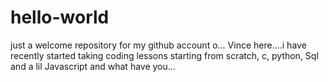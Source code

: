 # hello-world
just a welcome repository for my github account o...
Vince here....i have recently started taking coding lessons starting from scratch, c, python, Sql and a lil Javascript and what have you...
